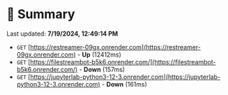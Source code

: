 # 📖 Summary
Last updated: **7/19/2024, 12:49:14 PM**

- `GET` [https://restreamer-09gx.onrender.com](https://restreamer-09gx.onrender.com) - **Up** (12412ms)
- `GET` [https://filestreambot-b5k6.onrender.com/](https://filestreambot-b5k6.onrender.com/) - **Down** (157ms)
- `GET` [https://jupyterlab-python3-12-3.onrender.com](https://jupyterlab-python3-12-3.onrender.com) - **Down** (161ms)
